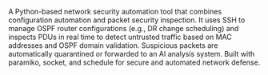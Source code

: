 A Python-based network security automation tool that combines configuration automation and packet security inspection. It uses SSH to manage OSPF router configurations (e.g., DR change scheduling) and inspects PDUs in real time to detect untrusted traffic based on MAC addresses and OSPF domain validation. Suspicious packets are automatically quarantined or forwarded to an AI analysis system. Built with paramiko, socket, and schedule for secure and automated network defense.
